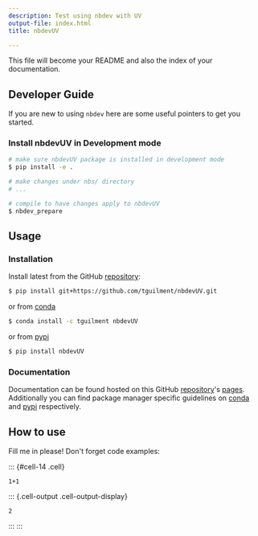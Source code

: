 ```yaml
---
description: Test using nbdev with UV
output-file: index.html
title: nbdevUV

---
```




<!-- WARNING: THIS FILE WAS AUTOGENERATED! DO NOT EDIT! -->

This file will become your README and also the index of your documentation.

## Developer Guide

If you are new to using `nbdev` here are some useful pointers to get you started.

### Install nbdevUV in Development mode

```sh
# make sure nbdevUV package is installed in development mode
$ pip install -e .

# make changes under nbs/ directory
# ...

# compile to have changes apply to nbdevUV
$ nbdev_prepare
```

## Usage

### Installation

Install latest from the GitHub [repository][repo]:

```sh
$ pip install git+https://github.com/tguilment/nbdevUV.git
```

or from [conda][conda]

```sh
$ conda install -c tguilment nbdevUV
```

or from [pypi][pypi]


```sh
$ pip install nbdevUV
```


[repo]: https://github.com/tguilment/nbdevUV
[docs]: https://tguilment.github.io/nbdevUV/
[pypi]: https://pypi.org/project/nbdevUV/
[conda]: https://anaconda.org/tguilment/nbdevUV

### Documentation

Documentation can be found hosted on this GitHub [repository][repo]'s [pages][docs]. Additionally you can find package manager specific guidelines on [conda][conda] and [pypi][pypi] respectively.

[repo]: https://github.com/tguilment/nbdevUV
[docs]: https://tguilment.github.io/nbdevUV/
[pypi]: https://pypi.org/project/nbdevUV/
[conda]: https://anaconda.org/tguilment/nbdevUV

## How to use

Fill me in please! Don't forget code examples:

::: {#cell-14 .cell}
``` {.python .cell-code}
1+1
```

::: {.cell-output .cell-output-display}
```
2
```
:::
:::



